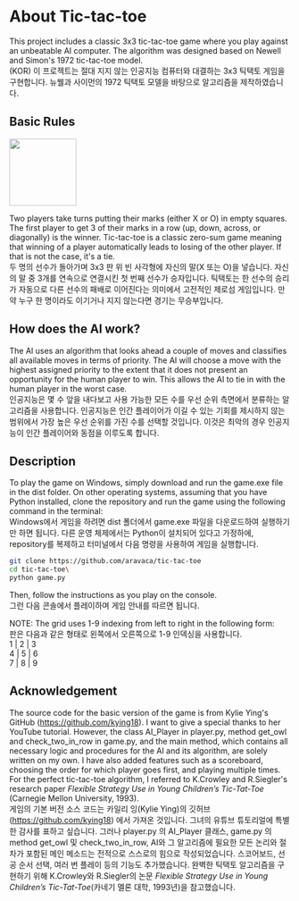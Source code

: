 # About Tic-tac-toe

This project includes a classic 3x3 tic-tac-toe game where you play against an unbeatable AI computer. The algorithm was designed based on Newell and Simon's 1972 tic-tac-toe model.<br/>
(KOR) 이 프로젝트는 절대 지지 않는 인공지능 컴퓨터와 대결하는 3x3 틱택토 게임을 구현합니다. 뉴웰과 사이먼의 1972 틱택토 모델을 바탕으로 알고리즘을 제작하였습니다.

## Basic Rules

<img src="https://github.com/aravaca/tic-tac-toe/assets/157980478/181351bb-eb24-40f3-bfb3-2b71541fc30b" width="120">

Two players take turns putting their marks (either X or O) in empty squares. The first player to get 3 of their marks in a row (up, down, across, or diagonally) is the winner. Tic-tac-toe is a classic zero-sum game meaning that winning of a player automatically leads to losing of the other player. If that is not the case, it's a tie. <br/>
두 명의 선수가 돌아가며 3x3 판 위 빈 사각형에 자신의 말(X 또는 O)을 넣습니다. 자신의 말 중 3개를 연속으로 연결시킨 첫 번째 선수가 승자입니다. 틱택토는 한 선수의 승리가 자동으로 다른 선수의 패배로 이어진다는 의미에서 고전적인 제로섬 게임입니다. 만약 누구 한 명이라도 이기거나 지지 않는다면 경기는 무승부입니다.

## How does the AI work?

The AI uses an algorithm that looks ahead a couple of moves and classifies all available moves in terms of priority. The AI will choose a move with the highest assigned priority to the extent that it does not present an opportunity for the human player to win. This allows the AI to tie in with the human player in the worst case.<br/>
인공지능은 몇 수 앞을 내다보고 사용 가능한 모든 수를 우선 순위 측면에서 분류하는 알고리즘을 사용합니다. 인공지능은 인간 플레이어가 이길 수 있는 기회를 제시하지 않는 범위에서 가장 높은 우선 순위를 가진 수를 선택할 것입니다. 이것은 최악의 경우 인공지능이 인간 플레이어와 동점을 이루도록 합니다.

## Description

To play the game on Windows, simply download and run the game.exe file in the dist folder. On other operating systems, assuming that you have Python installed, clone the repository and run the game using the following command in the terminal:<br/>
Windows에서 게임을 하려면 dist 폴더에서 game.exe 파일을 다운로드하여 실행하기만 하면 됩니다. 다른 운영 체제에서는 Python이 설치되어 있다고 가정하에, repository를 복제하고 터미널에서 다음 명령을 사용하여 게임을 실행합니다.<br/>
```bash
git clone https://github.com/aravaca/tic-tac-toe
cd tic-tac-toe\
python game.py
```
Then, follow the instructions as you play on the console.<br/>
그런 다음 콘솔에서 플레이하며 게임 안내를 따르면 됩니다.

NOTE:
The grid uses 1-9 indexing from left to right in the following form:<br/>
판은 다음과 같은 형태로 왼쪽에서 오른쪽으로 1-9 인덱싱을 사용합니다. <br/>
1 | 2 | 3<br/>
4 | 5 | 6<br/>
7 | 8 | 9<br/>

## Acknowledgement
The source code for the basic version of the game is from Kylie Ying's GitHub (https://github.com/kying18). I want to give a special thanks to her YouTube tutorial. However, the class AI_Player in player.py, method get_owl and check_two_in_row in game.py, and the main method, which contains all necessary logic and procedures for the AI and its algorithm, are solely written on my own. I have also added features such as a scoreboard, choosing the order for which player goes first, and playing multiple times. For the perfect tic-tac-toe algorithm, I referred to K.Crowley and R.Siegler's research paper *Flexible Strategy Use in Young Children’s Tic-Tat-Toe* (Carnegie Mellon University, 1993).<br/>
게임의 기본 버전 소스 코드는 카일리 잉(Kylie Ying)의 깃허브(https://github.com/kying18) 에서 가져온 것입니다. 그녀의 유튜브 튜토리얼에 특별한 감사를 표하고 싶습니다. 그러나 player.py 의 AI_Player 클래스, game.py 의 method get_owl 및 check_two_in_row, AI와 그 알고리즘에 필요한 모든 논리와 절차가 포함된 메인 메소드는 전적으로 스스로의 힘으로 작성되었습니다. 스코어보드, 선공 순서 선택, 여러 번 플레이 등의 기능도 추가했습니다. 완벽한 틱택토 알고리즘을 구현하기 위해 K.Crowley와 R.Siegler의 논문 *Flexible Strategy Use in Young Children’s Tic-Tat-Toe*(카네기 멜론 대학, 1993년)을 참고했습니다.


